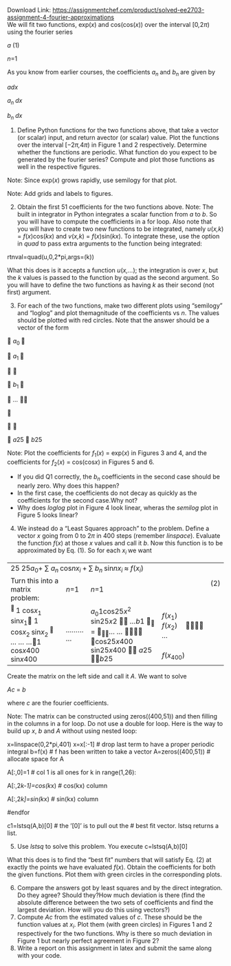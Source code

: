 Download Link: https://assignmentchef.com/product/solved-ee2703-assignment-4-fourier-approximations
<br>
We will fit two functions, exp(<em>x</em>) and cos(cos(<em>x</em>)) over the interval [0<em>,</em>2<em>π</em>) using the fourier series

<em>a</em>                                                          (1)

<em>n</em>=1

As you know from earlier courses, the coefficients <em>a<sub>n </sub></em>and <em>b<sub>n </sub></em>are given by

<em>a</em><em>dx</em>

<em>a<sub>n        </sub></em><em>dx</em>

<em>b<sub>n        </sub></em><em>dx</em>

<ol>

 <li>Define Python functions for the two functions above, that take a vector (or scalar) input, and return avector (or scalar) value. Plot the functions over the interval [−2<em>π</em><em>,</em>4<em>π</em>) in Figure 1 and 2 respectively. Determine whether the functions are periodic. What function do you expect to be generated by the fourier series? Compute and plot those functions as well in the respective figures.</li>

</ol>

Note: Since exp(<em>x</em>) grows rapidly, use semilogy for that plot.

Note: Add grids and labels to figures.

<ol start="2">

 <li>Obtain the first 51 coefficients for the two functions above. Note: The built in integrator in Python integrates a scalar function from <em>a </em>to <em>b</em>. So you will have to compute the coefficients in a for loop. Also note that you will have to create two new functions to be integrated, namely <em>u</em>(<em>x</em><em>,k</em>) = <em>f</em>(<em>x</em>)cos(<em>kx</em>) and <em>v</em>(<em>x</em><em>,k</em>) = <em>f</em>(<em>x</em>)sin(<em>kx</em>). To integrate these, use the option in <em>quad </em>to pass extra arguments to the function being integrated:</li>

</ol>

rtnval=quad(u,0,2*pi,args=(k))

What this does is it accepts a function <em>u</em>(<em>x</em><em>,…</em>); the integration is over <em>x</em>, but the <em>k </em>values is passed to the function by quad as the second argument. So you will have to define the two functions as having <em>k </em>as their second (not first) argument.

<ol start="3">

 <li>For each of the two functions, make two different plots using “semilogy” and “loglog” and plot themagnitude of the coefficients vs <em>n</em>. The values should be plotted with red circles. Note that the answer should be a vector of the form</li>

</ol>

 <em>a</em><sub>0 </sub>

 <em>a</em><sub>1 </sub>

 

 <em>b</em><sub>1 </sub>

 <em>… </em>



 

 <em>a</em>25  <em>b</em>25

Note: Plot the coefficients for <em>f</em><sub>1</sub>(<em>x</em>) = exp(<em>x</em>) in Figures 3 and 4, and the coefficients for <em>f</em><sub>2</sub>(<em>x</em>) = cos(cos<em>x</em>) in Figures 5 and 6.

<ul>

 <li>If you did Q1 correctly, the <em>b<sub>n </sub></em>coefficients in the second case should be nearly zero. Why does this happen?</li>

 <li>In the first case, the coefficients do not decay as quickly as the coefficients for the second case.Why not?</li>

 <li>Why does <em>loglog </em>plot in Figure 4 look linear, wheras the <em>semilog </em>plot in Figure 5 looks linear?</li>

</ul>

<ol start="4">

 <li>We instead do a “Least Squares approach” to the problem. Define a vector <em>x </em>going from 0 to 2<em>π </em>in 400 steps (remember <em>linspace</em>). Evaluate the function <em>f</em>(<em>x</em>) at those <em>x </em>values and call it <em>b</em>. Now this function is to be approximated by Eq. (1). So for each <em>x<sub>i </sub></em>we want</li>

</ol>

<table width="531">

 <tbody>

  <tr>

   <td colspan="3" width="441">                                                              25                                    25<em>a</em><sub>0</sub>+ ∑ <em>a<sub>n </sub></em>cos<em>nx<sub>i </sub></em>+ ∑ <em>b<sub>n </sub></em>sin<em>nx<sub>i </sub></em>≈ <em>f</em>(<em>x<sub>i</sub></em>)</td>

   <td rowspan="2" width="44"> </td>

   <td rowspan="2" width="30"> </td>

   <td rowspan="2" width="15">(2)</td>

  </tr>

  <tr>

   <td width="183">Turn this into a matrix problem:</td>

   <td width="29"><em>n</em>=1</td>

   <td width="229"><em>n</em>=1</td>

  </tr>

  <tr>

   <td rowspan="2" width="183">             <sup> </sup>1     cos<em>x</em><sub>1                  </sub>sin<em>x</em><sub>1</sub> 1 cos<em>x</em><sub>2 </sub>sin<em>x</em><sub>2 </sub><sup> </sup><em>… … …</em>1       cos<em>x</em>400 sin<em>x</em>400</td>

   <td rowspan="2" width="29"><em>…</em><em>…</em><em>… …</em></td>

   <td rowspan="2" width="229"><em>a</em><sub>0</sub>1cos25<em>x</em><sup>2                       </sup>sin25<em>x</em>2  <em>…</em><em>b</em>1 <sub> </sub>= <sub></sub><em>…                          … </em> cos25<em>x</em>400 sin25<em>x</em>400  <em>a</em>25 <em>b</em>25</td>

   <td width="44"><em>f</em>(<em>x</em><sub>1</sub>) <em>f</em>(<em>x</em><sub>2</sub>) <em>…</em></td>

   <td width="30"></td>

   <td rowspan="2" width="15"> </td>

  </tr>

  <tr>

   <td colspan="2" width="74"><em>f</em>(<em>x</em><sub>400</sub>)</td>

  </tr>

 </tbody>

</table>

Create the matrix on the left side and call it <em>A</em>. We want to solve

<em>Ac </em>= <em>b</em>

where <em>c </em>are the fourier coefficients.

Note: The matrix can be constructed using zeros((400,51)) and then filling in the columns in a for loop. Do not use a double for loop. Here is the way to build up <em>x</em>, <em>b </em>and <em>A </em>without using nested loop:

x=linspace(0,2*pi,401) x=x[:-1] # drop last term to have a proper periodic integral b=f(x)             # f has been written to take a vector A=zeros((400,51))             # allocate space for A

A[:,0]=1             # col 1 is all ones for k in range(1,26):

A[:,2*k-1]=cos(k*x) # cos(kx) column

A[:,2*k]=sin(k*x)                      # sin(kx) column

#endfor

c1=lstsq(A,b)[0]               # the ’[0]’ is to pull out the # best fit vector. lstsq returns a list.

<ol start="5">

 <li>Use <em>lstsq </em>to solve this problem. You execute c=lstsq(A,b)[0]</li>

</ol>

What this does is to find the “best fit” numbers that will satisfy Eq. (2) at exactly the points we have evaluated <em>f</em>(<em>x</em>). Obtain the coefficients for both the given functions. Plot them with green circles in the corresponding plots.

<ol start="6">

 <li>Compare the answers got by least squares and by the direct integration. Do they agree? Should they?How much deviation is there (find the absolute difference between the two sets of coefficients and find the largest deviation. How will you do this using vectors?)</li>

 <li>Compute <em>Ac </em>from the estimated values of <em>c</em>. These should be the function values at <em>x<sub>i</sub></em>. Plot them (with green circles) in Figures 1 and 2 respectively for the two functions. Why is there so much deviation in Figure 1 but nearly perfect agreement in Figure 2?</li>

 <li>Write a report on this assignment in latex and submit the same along with your code.</li>

</ol>
